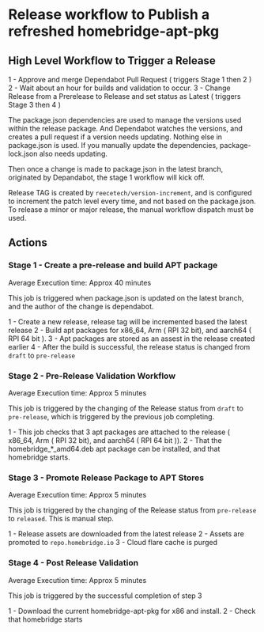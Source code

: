# Release workflow to Publish a refreshed homebridge-apt-pkg

## High Level Workflow to Trigger a Release

1 - Approve and merge Dependabot Pull Request ( triggers Stage 1 then 2 )
2 - Wait about an hour for builds and validation to occur.
3 - Change Release from a Prerelease to Release and set status as Latest ( triggers Stage 3 then 4 )

The package.json dependencies are used to manage the versions used within the release package.  And Dependabot watches the versions, and creates a pull request if a version needs updating.  Nothing else in package.json is used.  If you manually update the dependencies, package-lock.json also needs updating.

Then once a change is made to package.json in the latest branch, originated by Depandabot, the stage 1 workflow will kick off.

Release TAG is created by `reecetech/version-increment`, and is configured to increment the patch level every time, and not based on the package.json.  To release a minor or major release, the manual workflow dispatch must be used.

## Actions

### Stage 1 - Create a pre-release and build APT package
Average Execution time: Approx 40 minutes

This job is triggered when package.json is updated on the latest branch, and the author of the change is dependabot.

1 - Create a new release, release tag will be incremented based the latest release
2 - Build apt packages for x86_64, Arm ( RPI 32 bit), and aarch64 ( RPI 64 bit ).
3 - Apt packages are stored as an assest in the release created earlier
4 - After the build is successful, the release status is changed from `draft` to `pre-release`

### Stage 2 - Pre-Release Validation Workflow
Average Execution time: Approx 5 minutes

This job is triggered by the changing of the Release status from `draft` to `pre-release`, which is triggered by the previous job completing.

1 - This job checks that 3 apt packages are attached to the release ( x86_64, Arm ( RPI 32 bit), and aarch64 ( RPI 64 bit )).
2 - That the homebridge_*_amd64.deb apt package can be installed, and that homebridge starts.

### Stage 3 - Promote Release Package to APT Stores
Average Execution time: Approx 5 minutes

This job is triggered by the changing of the Release status from `pre-release` to `released`.  This is manual step.

1 - Release assets are downloaded from the latest release
2 - Assets are promoted to `repo.homebridge.io`
3 - Cloud flare cache is purged

### Stage 4 - Post Release Validation
Average Execution time: Approx 5 minutes

This job is triggered by the successful completion of step 3

1 - Download the current homebridge-apt-pkg for x86 and install.
2 - Check that homebridge starts